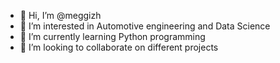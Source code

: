 - 👋 Hi, I’m @meggizh
- 👀 I’m interested in Automotive engineering and Data Science
- 🌱 I’m currently learning Python programming
- 💞️ I’m looking to collaborate on different projects

<!---
meggizh/meggizh is a ✨ special ✨ repository because its `README.md` (this file) appears on your GitHub profile.
You can click the Preview link to take a look at your changes.
--->
